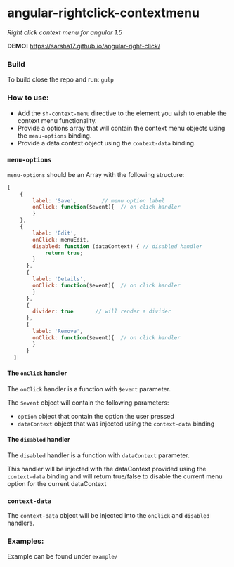 # angular-rightclick-contextmenu

_Right click context menu for angular 1.5_


__DEMO:__ https://sarsha17.github.io/angular-right-click/

### Build
To build close the repo and run:    `gulp`


### How to use:

* Add the `sh-context-menu` directive to the element you wish to enable the context menu functionality.
* Provide a options array that will contain the context menu objects using the `menu-options` binding.
* Provide a data context object using the `context-data` binding.

### `menu-options` 

`menu-options` should be an Array with the following structure:

````javascript
[
    {
        label: 'Save',        // menu option label
        onClick: function($event){  // on click handler
        }   
    },
    {
        label: 'Edit',
        onClick: menuEdit,
        disabled: function (dataContext) { // disabled handler
            return true;
        }
      },
      {
        label: 'Details',
        onClick: function($event){  // on click handler
        }   
      },
      {
        divider: true       // will render a divider
      },
      {
        label: 'Remove',
        onClick: function($event){  // on click handler
        }   
      }
  ]
````

#### The `onClick` handler

The `onClick` handler is a function with `$event` parameter.

The `$event` object will contain the following parameters:
* `option` object that contain the option the user pressed
* `dataContext` object that was injected using the `context-data` binding


#### The `disabled` handler

The `disabled` handler is a function with `dataContext` parameter.

This handler will be injected with the dataContext provided using the `context-data` binding
and will return true/false to disable the current menu option for the current dataContext



### `context-data` 

The `context-data` object will be injected into the `onClick` and `disabled` handlers.



### Examples:

Example can be found under `example/`
